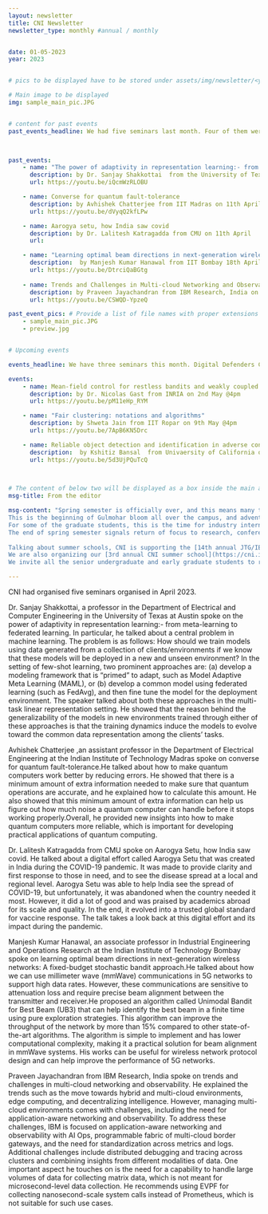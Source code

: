 ```yaml
---
layout: newsletter
title: CNI Newsletter
newsletter_type: monthly #annual / monthly


date: 01-05-2023 
year: 2023


# pics to be displayed have to be stored under assets/img/newsletter/<year>/<month>

# Main image to be displayed
img: sample_main_pic.JPG


# content for past events
past_events_headline: We had five seminars last month. Four of them were online and one of them was in-person talk.

 

past_events:
    - name: "The power of adaptivity in representation learning:- from meta-learning to federated learning"
      description: by Dr. Sanjay Shakkottai  from the University of Texas at Austin on 4th April @4pm
      url: https://youtu.be/iQcmWzRLOBU

    - name: Converse for quantum fault-tolerance
      description: by Avhishek Chatterjee from IIT Madras on 11th April @4pm
      url: https://youtu.be/dVyqQ2kfLPw

    - name: Aarogya setu, how India saw covid
      description: by Dr. Lalitesh Katragadda from CMU on 11th April 
      url:

    - name: "Learning optimal beam directions in next-generation wireless networks: A fixed-budget stochastic bandit approach"
      description:  by Manjesh Kumar Hanawal from IIT Bombay 18th April @4pm
      url: https://youtu.be/DtrciQaBGtg
    
    - name: Trends and Challenges in Multi-cloud Networking and Observability.
      description: by Praveen Jayachandran from IBM Research, India on 25th April @4pm
      url: https://youtu.be/CSWQD-YpzeQ

past_event_pics: # Provide a list of file names with proper extensions
    - sample_main_pic.JPG
    - preview.jpg


# Upcoming events

events_headline: We have three seminars this month. Digital Defenders Cybersecurity Masterclass and Capture the Flag (CTF) Competition 2023 is being organized by CySecK- the K-Tech Centre of Excellence in Cyber Security – in association with the Centre for Networked Intelligence (CNI) (located in the Indian Institute of Science, Bengaluru) and Cisco Systems India Pvt. Ltd. Registrations for this event starts from 11th May. There would be a total of 25 prizes on offer for the participants totalling to a value of Indian Rupees (INR) 4,00,000/- (Four Lakhs only). In addition, top candidates will be considered for Internship opportunities at partner organizations.

events:
    - name: Mean-field control for restless bandits and weakly coupled MDPs
      description: by Dr. Nicolas Gast from INRIA on 2nd May @4pm
      url: https://youtu.be/pM11eHp_RYM

    - name: "Fair clustering: notations and algorithms"
      description: by Shweta Jain from IIT Ropar on 9th May @4pm
      url: https://youtu.be/7ApB6KN5Drc

    - name: Reliable object detection and identification in adverse conditions
      description:  by Kshitiz Bansal  from Univaersity of California on 23rd May @4pm
      url: https://youtu.be/5d3UjPQuTcQ

    

# The content of below two will be displayed as a box inside the main area.
msg-title: From the editor

msg-content: "Spring semester is officially over, and this means many things at IISc. 
This is the beginning of Gulmohar bloom all over the campus, and advent of the mango season. 
For some of the graduate students, this is the time for industry internships, and for summer interns from outside IISc arrival time at various laboratories. 
The end of spring semester signals return of focus to research, conference travels, and summer schools. 
    
Talking about summer schools, CNI is supporting the [14th annual JTG/IEEE Information Theory Society summer school](https://ece.iisc.ac.in/~jtg/2023/about.html), that is returning to IISc in June this year. 
We are also organizing our [3rd annual CNI summer school](https://cni.iisc.ac.in/summerschool/2023) in July this year. 
We invite all the senior undergraduate and early graduate students to register for both of these events."

---
```


<!-- Main article -->

CNI had organised five seminars organised in April 2023.
    
Dr. Sanjay Shakkottai, a professor in the Department of Electrical and Computer Engineering in the University of Texas at Austin spoke on the power of adaptivity in representation learning:- from meta-learning to federated learning. In particular, he talked about a central problem in machine learning. The problem
is as follows: How should we train models using data generated from a collection
of clients/environments if we know that these models will be deployed in a new
and unseen environment? In the setting of few-shot learning, two prominent approaches are: (a) develop a modeling framework that is “primed” to adapt, such
as Model Adaptive Meta Learning (MAML), or (b) develop a common model
using federated learning (such as FedAvg), and then fine tune the model for the
deployment environment. The speaker talked about both these approaches in
the multi-task linear representation setting. He showed that the reason behind
the generalizability of the models in new environments trained through either
of these approaches is that the training dynamics induce the models to evolve
toward the common data representation among the clients’ tasks.
    
Avhishek Chatterjee ,an assistant professor in the Department of Electrical Engineering at the Indian Institute of Technology Madras spoke on converse for quantum fault-tolerance.He talked about how to make quantum computers work better by reducing errors. He showed that there is a minimum amount of extra information needed to make sure that quantum operations are accurate, and he explained how to calculate this amount. He also showed that this minimum amount of extra information can help us figure out how much noise a quantum computer can handle before it stops working properly.Overall, he provided new insights into how to make quantum computers more reliable, which is important for developing practical applications of quantum computing.
    
Dr. Lalitesh Katragadda from CMU spoke on Aarogya Setu, how India saw covid. He talked about a digital effort called Aarogya Setu that was created in India during the COVID-19 pandemic. It was made to provide clarity and first response to those in need, and to see the disease spread at a local and regional level. Aarogya Setu was able to help India see the spread of COVID-19, but unfortunately, it was abandoned when the country needed it most. However, it did a lot of good and was praised by academics abroad for its scale and quality. In the end, it evolved into a trusted global standard for vaccine response. The talk takes a look back at this digital effort and its impact during the pandemic.
    
Manjesh Kumar Hanawal, an associate professor in Industrial Engineering and Operations Research at the Indian Institute of Technology Bombay spoke on learning optimal beam directions in next-generation wireless networks: A fixed-budget stochastic bandit approach.He talked about how we can use millimeter wave (mmWave) communications in 5G networks to support high data rates. However, these communications are sensitive to attenuation loss and require precise beam alignment between the transmitter and receiver.He proposed an algorithm called Unimodal Bandit for Best Beam (UB3) that can help identify the best beam in a finite time using pure exploration strategies. This algorithm can improve the throughput of the network by more than 15% compared to other state-of-the-art algorithms. The algorithm is simple to implement and has lower computational complexity, making it a practical solution for beam alignment in mmWave systems. His works can be useful for wireless network protocol design and can help improve the performance of 5G networks.
    
Praveen Jayachandran from IBM Research, India spoke on trends and challenges in multi-cloud networking and observability.  He explained the trends such as the move towards hybrid and multi-cloud environments, edge computing, and decentralizing intelligence. However, managing multi-cloud environments comes with challenges, including the need for application-aware networking and observability. To address these challenges, IBM is focused on application-aware networking and observability with AI Ops, programmable fabric of multi-cloud border gateways, and the need for standardization across metrics and logs. Additional challenges include distributed debugging and tracing across clusters and combining insights from different modalities of data. One important aspect he touches on is the need for a capability to handle large volumes of data for collecting matrix data, which is not meant for microsecond-level data collection. He recommends using EVPF for collecting nanosecond-scale system calls instead of Prometheus, which is not suitable for such use cases.






 
